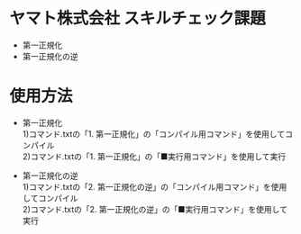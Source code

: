 # ヤマト株式会社 スキルチェック課題
- 第一正規化
- 第一正規化の逆

# 使用方法
- 第一正規化  
  1)コマンド.txtの「1. 第一正規化」の「コンパイル用コマンド」を使用してコンパイル  
  2)コマンド.txtの「1. 第一正規化」の「■実行用コマンド」を使用して実行  

- 第一正規化の逆  
  1)コマンド.txtの「2. 第一正規化の逆」の「コンパイル用コマンド」を使用してコンパイル  
  2)コマンド.txtの「2. 第一正規化の逆」の「■実行用コマンド」を使用して実行  
